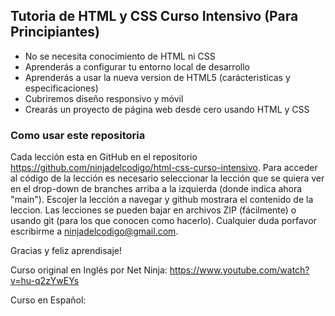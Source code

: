 ## Tutoria de HTML y CSS Curso Intensivo (Para Principiantes)  

* No se necesita conocimiento de HTML ni CSS 
* Aprenderás a configurar tu entorno local de desarrollo
* Aprenderás a usar la nueva version de HTML5 (carácteristicas y especificaciones)
* Cubriremos diseño responsivo y móvil
* Crearás un proyecto de página web desde cero usando HTML y CSS

### Como usar este repositoria

Cada lección esta en GitHub en el repositorio https://github.com/ninjadelcodigo/html-css-curso-intensivo.
Para acceder al código de la lección es necesario seleccionar la lección que se quiera ver en el drop-down de branches arriba a la izquierda (donde indica ahora "main").  Escojer la lección a navegar y github mostrara el contenido de la leccion.
Las lecciones se pueden bajar en archivos ZIP (fácilmente) o usando git (para los que conocen como hacerlo).
Cualquier duda porfavor escribirme a ninjadelcodigo@gmail.com.

Gracias y feliz aprendisaje!


Curso original en Inglés por Net Ninja:  https://www.youtube.com/watch?v=hu-q2zYwEYs

Curso en Español: 
